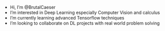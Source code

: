 - Hi, I’m @BrutalCaeser
- I’m interested in Deep Learning especially Computer Vision and calculus
- I’m currently learning advanced Tensorflow techniques
- I’m looking to collaborate on DL projects with real world problem solving


<!---
BrutalCaeser/BrutalCaeser is a ✨ special ✨ repository because its `README.md` (this file) appears on your GitHub profile.
You can click the Preview link to take a look at your changes.
--->
